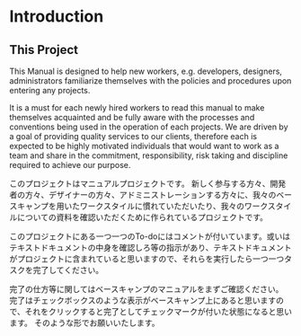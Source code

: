 
# Introduction
## This Project 
This Manual is designed to help new workers, e.g. developers, designers, administrators familiarize themselves with the policies and procedures upon entering any projects.

It is a must for each newly hired workers to read this manual to make themselves acquainted and be fully aware with the processes and conventions being used in the operation of each projects.
We are driven by a goal of providing quality services to our clients, therefore each is expected to be highly motivated individuals that would want to work as a team and share in the commitment, responsibility, risk taking and discipline required to achieve our purpose.








このプロジェクトはマニュアルプロジェクトです。
新しく参与する方々、開発者の方々、デザイナーの方々、アドミニストレーションする方々に、我々のベースキャンプを用いたワークスタイルに慣れていただいたり、我々のワークスタイルについての資料を確認いただくために作られているプロジェクトです。

このプロジェクトにある一つ一つのTo-doにはコメントが付いています。或いはテキストドキュメントの中身を確認しろ等の指示があり、テキストドキュメントがプロジェクトに含まれていると思いますので、それらを実行したら一つ一つタスクを完了してください。

完了の仕方等に関してはベースキャンプのマニュアルをまずご確認ください。
完了はチェックボックスのような表示がベースキャンプ上にあると思いますので、それをクリックすると完了としてチェックマークが付いた状態になると思います。
そのような形でお願いいたします。
